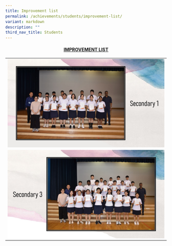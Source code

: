 ```yaml
---
title: Improvement list
permalink: /achievements/students/improvement-list/
variant: markdown
description: ""
third_nav_title: Students
---
```

<h4 style="text-align: center;"><strong><u>IMPROVEMENT LIST</u></strong></h4>
<table style="border-collapse: collapse; width: 100%;" border="0">
<tbody>
<tr>
<td style="width: 50%; text-align: center;"><img style="width: 100%;" src="/images/improvement list 1.JPG"><strong></strong></td>
</tr>
<tr>
<td style="width: 50%; text-align: center;"><img style="width: 100%;" src="/images/improvement list 2.JPG"><strong></strong></td>
</tr>
</tbody>
</table>